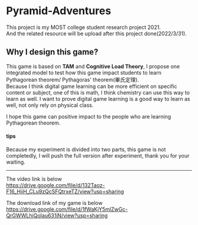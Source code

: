 # Pyramid-Adventures

This project is my MOST college student research project 2021.  
And the related resource will be upload after this project done(2022/3/31).

## Why I design this game?
This game is based on **TAM** and **Cognitive Load Theory**, I propose one integrated model to test how this game impact students to learn Pythagorean theorem/ Pythagoras' theorem(畢氏定理).  
Because I think digital game learning can be more efficient on specific content or subject, one of this is math, I think chemistry can use this way to learn as well. I want to prove digital game learning is a good way to learn as well, not only rely on physical class.  

I hope this game can positive impact to the people who are learning Pythagorean theorem.  

#### tips
Because my experiment is divided into two parts, this game is not completedly, I will push the full version after experiment, thank you for your waiting.  

---  
The video link is below  
https://drive.google.com/file/d/132Taoz-F16_HiiH_CLu9zQcSFQtrxeTZ/view?usp=sharing

The download link of my game is below  
https://drive.google.com/file/d/1fWaKjY5mlZwGc-QrGWWLhiQoIau631iN/view?usp=sharing
